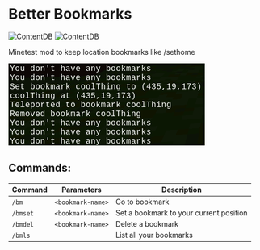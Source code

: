 # Better Bookmarks

[![ContentDB](https://content.minetest.net/packages/jkoop/better_bookmarks/shields/title/)](https://content.minetest.net/packages/jkoop/better_bookmarks/)
[![ContentDB](https://content.minetest.net/packages/jkoop/better_bookmarks/shields/downloads/)](https://content.minetest.net/packages/jkoop/better_bookmarks/)

Minetest mod to keep location bookmarks like /sethome

![screenshot](screenshot.png)

## Commands:

| Command  | Parameters        | Description                             |
| -------- | ----------------- | --------------------------------------- |
| `/bm`    | `<bookmark-name>` | Go to bookmark                          |
| `/bmset` | `<bookmark-name>` | Set a bookmark to your current position |
| `/bmdel` | `<bookmark-name>` | Delete a bookmark                       |
| `/bmls`  |                   | List all your bookmarks                 |
